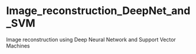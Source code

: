 # Image_reconstruction_DeepNet_and_SVM
Image reconstruction using Deep Neural Network and Support Vector Machines
